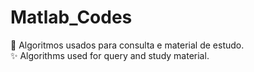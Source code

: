 # Matlab_Codes
🌺 Algoritmos usados para consulta e material de estudo. <br>
✨ Algorithms used for query and study material.
